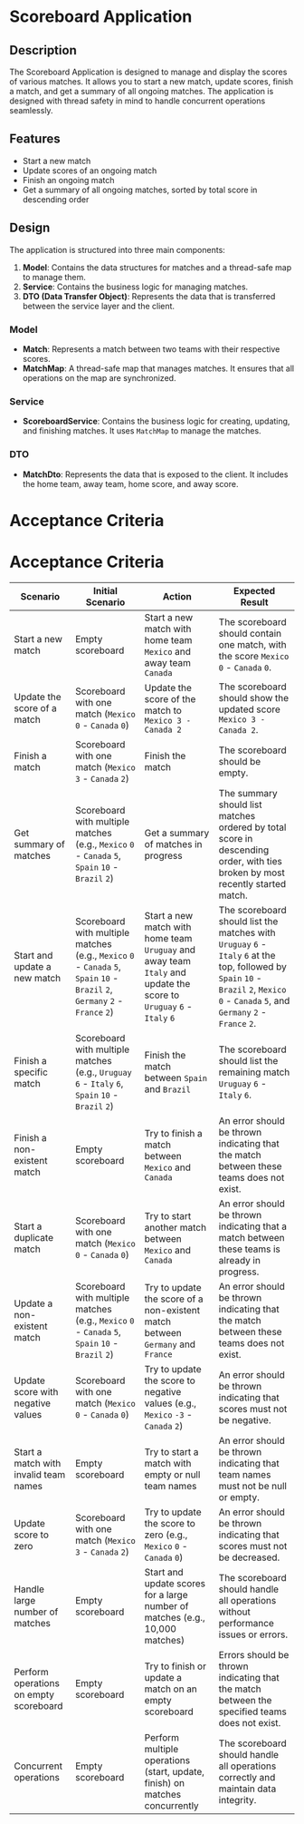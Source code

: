 # Scoreboard Application

## Description
The Scoreboard Application is designed to manage and display the scores of various matches. It allows you to start a new match, update scores, finish a match, and get a summary of all ongoing matches. The application is designed with thread safety in mind to handle concurrent operations seamlessly.

## Features
- Start a new match
- Update scores of an ongoing match
- Finish an ongoing match
- Get a summary of all ongoing matches, sorted by total score in descending order

## Design
The application is structured into three main components:
1. **Model**: Contains the data structures for matches and a thread-safe map to manage them.
2. **Service**: Contains the business logic for managing matches.
3. **DTO (Data Transfer Object)**: Represents the data that is transferred between the service layer and the client.

### Model
- **Match**: Represents a match between two teams with their respective scores.
- **MatchMap**: A thread-safe map that manages matches. It ensures that all operations on the map are synchronized.

### Service
- **ScoreboardService**: Contains the business logic for creating, updating, and finishing matches. It uses `MatchMap` to manage the matches.

### DTO
- **MatchDto**: Represents the data that is exposed to the client. It includes the home team, away team, home score, and away score.

# Acceptance Criteria

# Acceptance Criteria

| Scenario | Initial Scenario | Action | Expected Result |
|----------|------------------|--------|-----------------|
| Start a new match | Empty scoreboard | Start a new match with home team ```Mexico``` and away team ```Canada``` | The scoreboard should contain one match, with the score ```Mexico``` ```0``` - ```Canada``` ```0```. |
| Update the score of a match | Scoreboard with one match (```Mexico``` ```0``` - ```Canada``` ```0```) | Update the score of the match to ```Mexico 3 - Canada 2``` | The scoreboard should show the updated score ```Mexico 3 - Canada 2```. |
| Finish a match | Scoreboard with one match (```Mexico``` ```3``` - ```Canada``` ```2```) | Finish the match | The scoreboard should be empty. |
| Get summary of matches | Scoreboard with multiple matches (e.g., ```Mexico``` ```0``` - ```Canada``` ```5```, ```Spain``` ```10``` - ```Brazil``` ```2```) | Get a summary of matches in progress | The summary should list matches ordered by total score in descending order, with ties broken by most recently started match. |
| Start and update a new match | Scoreboard with multiple matches (e.g., ```Mexico``` ```0``` - ```Canada``` ```5```, ```Spain``` ```10``` - ```Brazil``` ```2```, ```Germany``` ```2``` - ```France``` ```2```) | Start a new match with home team ```Uruguay``` and away team ```Italy``` and update the score to ```Uruguay``` ```6``` - ```Italy``` ```6``` | The scoreboard should list the matches with ```Uruguay``` ```6``` - ```Italy``` ```6``` at the top, followed by ```Spain``` ```10``` - ```Brazil``` ```2```, ```Mexico``` ```0``` - ```Canada``` ```5```, and ```Germany``` ```2``` - ```France``` ```2```. |
| Finish a specific match | Scoreboard with multiple matches (e.g., ```Uruguay``` ```6``` - ```Italy``` ```6```, ```Spain``` ```10``` - ```Brazil``` ```2```) | Finish the match between ```Spain``` and ```Brazil``` | The scoreboard should list the remaining match ```Uruguay``` ```6``` - ```Italy``` ```6```. |
| Finish a non-existent match | Empty scoreboard | Try to finish a match between ```Mexico``` and ```Canada``` | An error should be thrown indicating that the match between these teams does not exist. |
| Start a duplicate match | Scoreboard with one match (```Mexico``` ```0``` - ```Canada``` ```0```) | Try to start another match between ```Mexico``` and ```Canada``` | An error should be thrown indicating that a match between these teams is already in progress. |
| Update a non-existent match | Scoreboard with multiple matches (e.g., ```Mexico``` ```0``` - ```Canada``` ```5```, ```Spain``` ```10``` - ```Brazil``` ```2```) | Try to update the score of a non-existent match between ```Germany``` and ```France``` | An error should be thrown indicating that the match between these teams does not exist. |
| Update score with negative values | Scoreboard with one match (```Mexico``` ```0``` - ```Canada``` ```0```) | Try to update the score to negative values (e.g., ```Mexico``` ```-3``` - ```Canada``` ```2```) | An error should be thrown indicating that scores must not be negative. |
| Start a match with invalid team names | Empty scoreboard | Try to start a match with empty or null team names | An error should be thrown indicating that team names must not be null or empty. |
| Update score to zero | Scoreboard with one match (```Mexico``` ```3``` - ```Canada``` ```2```) | Try to update the score to zero (e.g., ```Mexico``` ```0``` - ```Canada``` ```0```) | An error should be thrown indicating that scores must not be decreased. |
| Handle large number of matches | Empty scoreboard | Start and update scores for a large number of matches (e.g., 10,000 matches) | The scoreboard should handle all operations without performance issues or errors. |
| Perform operations on empty scoreboard | Empty scoreboard | Try to finish or update a match on an empty scoreboard | Errors should be thrown indicating that the match between the specified teams does not exist. |
| Concurrent operations | Empty scoreboard | Perform multiple operations (start, update, finish) on matches concurrently | The scoreboard should handle all operations correctly and maintain data integrity. |